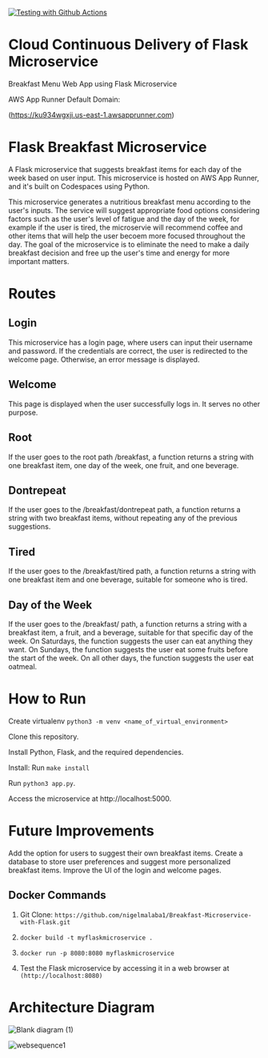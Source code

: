 [![Testing with Github Actions](https://github.com/nigelmalaba1/WebApp/actions/workflows/main.yml/badge.svg)](https://github.com/nigelmalaba1/WebApp/actions/workflows/main.yml)


# Cloud Continuous Delivery of Flask Microservice 
Breakfast Menu Web App using Flask Microservice

AWS App Runner Default Domain:

(https://ku934wgxji.us-east-1.awsapprunner.com)


# Flask Breakfast Microservice
A Flask microservice that suggests breakfast items for each day of the week based on user input. This microservice is hosted on AWS App Runner, and it's built on Codespaces using Python.

This microservice generates a nutritious breakfast menu according to the user's inputs. The service will suggest appropriate food options considering factors such as the user's level of fatigue and the day of the week, for example if the user is tired, the microservie will recommend coffee and other items that will help the user becoem more focused throughout the day. The goal of the microservice is to eliminate the need to make a daily breakfast decision and free up the user's time and energy for more important matters.

# Routes
## Login

This microservice has a login page, where users can input their username and password. If the credentials are correct, the user is redirected to the welcome page. Otherwise, an error message is displayed.

## Welcome
This page is displayed when the user successfully logs in. It serves no other purpose.

## Root
If the user goes to the root path /breakfast, a function returns a string with one breakfast item, one day of the week, one fruit, and one beverage.

## Dontrepeat
If the user goes to the /breakfast/dontrepeat path, a function returns a string with two breakfast items, without repeating any of the previous suggestions.

## Tired
If the user goes to the /breakfast/tired path, a function returns a string with one breakfast item and one beverage, suitable for someone who is tired.

## Day of the Week
If the user goes to the /breakfast/<day> path, a function returns a string with a breakfast item, a fruit, and a beverage, suitable for that specific day of the week. On Saturdays, the function suggests the user can eat anything they want. On Sundays, the function suggests the user eat some fruits before the start of the week. On all other days, the function suggests the user eat oatmeal.

# How to Run

Create virtualenv `python3 -m venv <name_of_virtual_environment>`

Clone this repository.

Install Python, Flask, and the required dependencies.

Install: Run `make install`

Run `python3 app.py`.

Access the microservice at http://localhost:5000.

# Future Improvements

Add the option for users to suggest their own breakfast items.
Create a database to store user preferences and suggest more personalized breakfast items.
Improve the UI of the login and welcome pages.


## Docker Commands

1. Git Clone: `https://github.com/nigelmalaba1/Breakfast-Microservice-with-Flask.git`

2. `docker build -t myflaskmicroservice .`

3. `docker run -p 8080:8080 myflaskmicroservice`

4. Test the Flask microservice by accessing it in a web browser at `(http://localhost:8080)`

# Architecture Diagram 

![Blank diagram (1)](https://user-images.githubusercontent.com/123284219/217413980-3af7e0d9-ad16-407f-b8b3-b4b30a7d5395.jpeg)


![websequence1](https://user-images.githubusercontent.com/123284219/224525004-831989e6-b34e-426d-933a-685c7dae9af8.jpeg)



